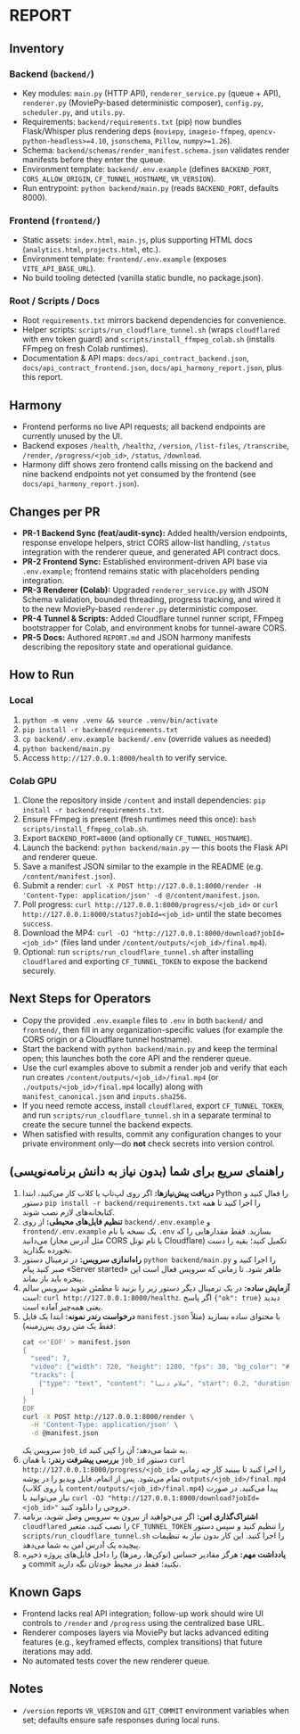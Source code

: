 # REPORT

## Inventory

### Backend (`backend/`)
- Key modules: `main.py` (HTTP API), `renderer_service.py` (queue + API), `renderer.py` (MoviePy-based deterministic composer), `config.py`, `scheduler.py`, and `utils.py`.
- Requirements: `backend/requirements.txt` (pip) now bundles Flask/Whisper plus rendering deps (`moviepy`, `imageio-ffmpeg`, `opencv-python-headless>=4.10`, `jsonschema`, `Pillow`, `numpy>=1.26`).
- Schema: `backend/schemas/render_manifest.schema.json` validates render manifests before they enter the queue.
- Environment template: `backend/.env.example` (defines `BACKEND_PORT`, `CORS_ALLOW_ORIGIN`, `CF_TUNNEL_HOSTNAME`, `VR_VERSION`).
- Run entrypoint: `python backend/main.py` (reads `BACKEND_PORT`, defaults 8000).

### Frontend (`frontend/`)
- Static assets: `index.html`, `main.js`, plus supporting HTML docs (`analytics.html`, `projects.html`, etc.).
- Environment template: `frontend/.env.example` (exposes `VITE_API_BASE_URL`).
- No build tooling detected (vanilla static bundle, no package.json).

### Root / Scripts / Docs
- Root `requirements.txt` mirrors backend dependencies for convenience.
- Helper scripts: `scripts/run_cloudflare_tunnel.sh` (wraps `cloudflared` with env token guard) and `scripts/install_ffmpeg_colab.sh` (installs FFmpeg on fresh Colab runtimes).
- Documentation & API maps: `docs/api_contract_backend.json`, `docs/api_contract_frontend.json`, `docs/api_harmony_report.json`, plus this report.

## Harmony
- Frontend performs no live API requests; all backend endpoints are currently unused by the UI.
- Backend exposes `/health`, `/healthz`, `/version`, `/list-files`, `/transcribe`, `/render`, `/progress/<job_id>`, `/status`, `/download`.
- Harmony diff shows zero frontend calls missing on the backend and nine backend endpoints not yet consumed by the frontend (see `docs/api_harmony_report.json`).

## Changes per PR
- **PR-1 Backend Sync (feat/audit-sync):** Added health/version endpoints, response envelope helpers, strict CORS allow-list handling, `/status` integration with the renderer queue, and generated API contract docs.
- **PR-2 Frontend Sync:** Established environment-driven API base via `.env.example`; frontend remains static with placeholders pending integration.
- **PR-3 Renderer (Colab):** Upgraded `renderer_service.py` with JSON Schema validation, bounded threading, progress tracking, and wired it to the new MoviePy-based `renderer.py` deterministic composer.
- **PR-4 Tunnel & Scripts:** Added Cloudflare tunnel runner script, FFmpeg bootstrapper for Colab, and environment knobs for tunnel-aware CORS.
- **PR-5 Docs:** Authored `REPORT.md` and JSON harmony manifests describing the repository state and operational guidance.

## How to Run

### Local
1. `python -m venv .venv && source .venv/bin/activate`
2. `pip install -r backend/requirements.txt`
3. `cp backend/.env.example backend/.env` (override values as needed)
4. `python backend/main.py`
5. Access `http://127.0.0.1:8000/health` to verify service.

### Colab GPU
1. Clone the repository inside `/content` and install dependencies: `pip install -r backend/requirements.txt`.
2. Ensure FFmpeg is present (fresh runtimes need this once): `bash scripts/install_ffmpeg_colab.sh`.
3. Export `BACKEND_PORT=8000` (and optionally `CF_TUNNEL_HOSTNAME`).
4. Launch the backend: `python backend/main.py` — this boots the Flask API and renderer queue.
5. Save a manifest JSON similar to the example in the README (e.g. `/content/manifest.json`).
6. Submit a render: `curl -X POST http://127.0.0.1:8000/render -H 'Content-Type: application/json' -d @/content/manifest.json`.
7. Poll progress: `curl http://127.0.0.1:8000/progress/<job_id>` or `curl http://127.0.0.1:8000/status?jobId=<job_id>` until the state becomes `success`.
8. Download the MP4: `curl -OJ "http://127.0.0.1:8000/download?jobId=<job_id>"` (files land under `/content/outputs/<job_id>/final.mp4`).
9. Optional: run `scripts/run_cloudflare_tunnel.sh` after installing `cloudflared` and exporting `CF_TUNNEL_TOKEN` to expose the backend securely.

## Next Steps for Operators
- Copy the provided `.env.example` files to `.env` in both `backend/` and `frontend/`, then fill in any organization-specific values (for example the CORS origin or a Cloudflare tunnel hostname).
- Start the backend with `python backend/main.py` and keep the terminal open; this launches both the core API and the renderer queue.
- Use the curl examples above to submit a render job and verify that each run creates `/content/outputs/<job_id>/final.mp4` (or `./outputs/<job_id>/final.mp4` locally) along with `manifest_canonical.json` and `inputs.sha256`.
- If you need remote access, install `cloudflared`, export `CF_TUNNEL_TOKEN`, and run `scripts/run_cloudflare_tunnel.sh` in a separate terminal to create the secure tunnel the backend expects.
- When satisfied with results, commit any configuration changes to your private environment only—do **not** check secrets into version control.

## راهنمای سریع برای شما (بدون نیاز به دانش برنامه‌نویسی)
1. **دریافت پیش‌نیازها:** اگر روی لپ‌تاپ یا کلاب کار می‌کنید، ابتدا Python را فعال کنید و دستور `pip install -r backend/requirements.txt` را اجرا کنید تا همه کتابخانه‌های لازم نصب شوند.
2. **تنظیم فایل‌های محیطی:** از روی `backend/.env.example` و `frontend/.env.example` یک نسخه با نام `.env` بسازید. فقط مقدارهایی را که می‌دانید (مثل آدرس مجاز CORS یا نام تونل Cloudflare) تکمیل کنید؛ بقیه را دست نخورده بگذارید.
3. **راه‌اندازی سرویس:** در ترمینال دستور `python backend/main.py` را اجرا کنید و صبر کنید پیام «Server started» ظاهر شود. تا زمانی که سرویس فعال است این پنجره باید باز بماند.
4. **آزمایش ساده:** در یک ترمینال دیگر دستور زیر را بزنید تا مطمئن شوید سرویس سالم است: `curl http://127.0.0.1:8000/healthz`. اگر پاسخ `{"ok": true}` دیدید یعنی همه‌چیز آماده است.
5. **درخواست رندر نمونه:** ابتدا یک فایل `manifest.json` با محتوای ساده بسازید (مثلاً فقط یک متن روی پس‌زمینه):
   ```bash
   cat <<'EOF' > manifest.json
   {
     "seed": 7,
     "video": {"width": 720, "height": 1280, "fps": 30, "bg_color": "#101318"},
     "tracks": [
       {"type": "text", "content": "سلام دنیا", "start": 0.2, "duration": 3, "x": 40, "y": 80, "size": 72, "color": "#FFFFFF"}
     ]
   }
   EOF
   curl -X POST http://127.0.0.1:8000/render \
     -H 'Content-Type: application/json' \
     -d @manifest.json
   ```
   سرویس یک `job_id` به شما می‌دهد؛ آن را کپی کنید.
6. **بررسی پیشرفت رندر:** با همان `job_id` دستور `curl http://127.0.0.1:8000/progress/<job_id>` را اجرا کنید تا ببینید کار چه زمانی تمام می‌شود. پس از اتمام، فایل ویدیو را در پوشه `outputs/<job_id>/final.mp4` (یا روی کلاب `content/outputs/<job_id>/final.mp4`) پیدا می‌کنید. در صورت نیاز می‌توانید با `curl -OJ "http://127.0.0.1:8000/download?jobId=<job_id>"` خروجی را دانلود کنید.
7. **اشتراک‌گذاری امن:** اگر می‌خواهید از بیرون به سرویس وصل شوید، برنامه `cloudflared` را نصب کنید، متغیر `CF_TUNNEL_TOKEN` را تنظیم کنید و سپس دستور `scripts/run_cloudflare_tunnel.sh` را اجرا کنید. این کار بدون نیاز به تنظیمات پیچیده یک آدرس امن به شما می‌دهد.
8. **یادداشت مهم:** هرگز مقادیر حساس (توکن‌ها، رمزها) را داخل فایل‌های پروژه ذخیره و commit نکنید؛ فقط در محیط خودتان نگه دارید.

## Known Gaps
- Frontend lacks real API integration; follow-up work should wire UI controls to `/render` and `/progress` using the centralized base URL.
- Renderer composes layers via MoviePy but lacks advanced editing features (e.g., keyframed effects, complex transitions) that future iterations may add.
- No automated tests cover the new renderer queue.

## Notes
- `/version` reports `VR_VERSION` and `GIT_COMMIT` environment variables when set; defaults ensure safe responses during local runs.
